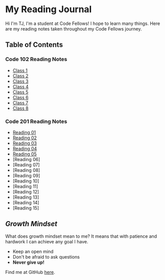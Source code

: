 # My Reading Journal

Hi I'm TJ, I'm a student at Code Fellows! I hope to learn many things. Here are my reading notes taken throughout my Code Fellows journey.

## Table of Contents

### Code 102 Reading Notes

- [Class 1](102/class1.md)
- [Class 2](102/class2.md)
- [Class 3](102/class3.md)
- [Class 4](102/class4.md)
- [Class 5](102/class5.md)
- [Class 6](102/class6.md)
- [Class 7](102/class7.md)
- [Class 8](102/class8.md)

### Code 201 Reading Notes

- [Reading 01](201/class-01.md)
- [Reading 02](201/class-02.md)
- [Reading 03](201/class-03.md)
- [Reading 04](201/class-04.md)
- [Reading 05](201/class-05/md)
- [Reading 06]
- [Reading 07]
- [Reading 08]
- [Reading 09]
- [Reading 10]
- [Reading 11]
- [Reading 12]
- [Reading 13]
- [Reading 14]
- [Reading 15]

## *Growth Mindset*

What does growth mindset mean to me? It means that with patience and hardwork I can achieve any goal I have.

- Keep an open mind
- Don't be afraid to ask questions
- **Never give up!**

Find me at GitHub [here](https://github.com/tj-parker).
